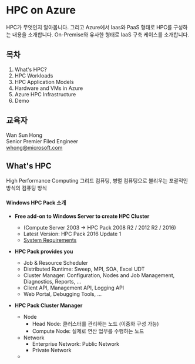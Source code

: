 # HPC on Azure
HPC가 무엇인지 알아봅니다.
그리고 Azure에서 Iaas와 PaaS 형태로 HPC를 구성하는 내용을 소개합니다.
On-Premise와 유사한 형태로 IaaS 구축 케이스를 소개합니다.

## 목차

1. What's HPC?
2. HPC Workloads
3. HPC Application Models
4. Hardware and VMs in Azure
5. Azure HPC Infrastructure
6. Demo

## 교육자

Wan Sun Hong  
Senior Premier Filed Engineer  
whong@microsoft.com  



## What's HPC

High Performance Computing
그리드 컴퓨팅, 병렬 컴퓨팅으로 불리우는 포괄적인 방식의 컴퓨팅 방식



#### Windows HPC Pack 소개

- **Free add-on to Windows Server to create HPC Cluster**
  - (Compute Server 2003 -> HPC Pack 2008 R2 / 2012 R2 / 2016)
  - Latest Version: HPC Pack 2016 Update 1
  - [System Requirements](https://docs.microsoft.com/en-us/powershell/high-performance-computing/system-requirements-for-hpc-pack-2016?view=hpc16-ps)



- **HPC Pack provides you**
  - Job & Resource Scheduler
  - Distributed Runtime: Sweep, MPI, SOA, Excel UDT
  - Cluster Manager: Configuration, Nodes and Job Management, Diagnostics, Reports, ...
  - Client API, Management API, Logging API
  - Web Portal, Debugging Tools, ...



- **HPC Pack Cluster Manager**
  - Node
    - Head Node: 클러스터를 관리하는 노드 (이중화 구성 가능)
    - Compute Node: 실제로 연산 업무를 수행하는 노드
  - Network
    - Enterprise Network: Public Network
    - Private Network
  - 



